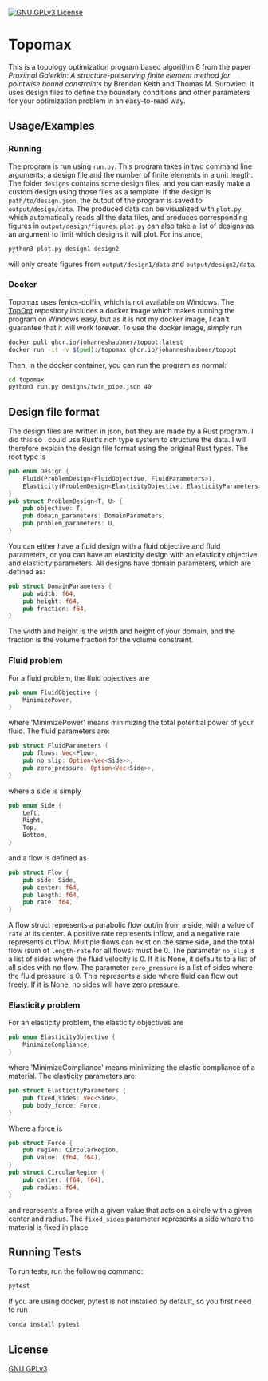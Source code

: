 [![GNU GPLv3 License](https://img.shields.io/github/license/Emilinya/topomax)](https://choosealicense.com/licenses/gpl-3.0/)

# Topomax

This is a topology optimization program based algorithm 8 from the paper *Proximal Galerkin: A structure-preserving finite element method for pointwise bound constraints* by Brendan Keith and Thomas M. Surowiec. It uses design files to define the boundary conditions and other parameters for your optimization problem in an easy-to-read way.

## Usage/Examples

### Running
The program is run using `run.py`. This program takes in two command line arguments; a design file and the number of finite elements in a unit length. The folder `designs` contains some design files, and you can easily make a custom design using those files as a template. If the design is `path/to/design.json`, the output of the program is saved to `output/design/data`. The produced data can be visualized with `plot.py`, which automatically reads all the data files, and produces corresponding figures in `output/design/figures`. `plot.py` can also take a list of designs as an argument to limit which designs it will plot. For instance,
```bash
python3 plot.py design1 design2
```
will only create figures from `output/design1/data` and `output/design2/data`.

### Docker
Topomax uses fenics-dolfin, which is not available on Windows. The [TopOpt](https://github.com/JohannesHaubner/TopOpt) repository includes a docker image which makes running the program on Windows easy, but as it is not my docker image, I can't guarantee that it will work forever. To use the docker image, simply run

```bash
docker pull ghcr.io/johanneshaubner/topopt:latest
docker run -it -v $(pwd):/topomax ghcr.io/johanneshaubner/topopt
```

Then, in the docker container, you can run the program as normal:
```bash
cd topomax
python3 run.py designs/twin_pipe.json 40
```

## Design file format
The design files are written in json, but they are made by a Rust program. I did this so I could use Rust's rich type system to structure the data. I will therefore explain the design file format using the original Rust types. The root type is

```rust
pub enum Design {
    Fluid(ProblemDesign<FluidObjective, FluidParameters>),
    Elasticity(ProblemDesign<ElasticityObjective, ElasticityParameters>),
}
pub struct ProblemDesign<T, U> {
    pub objective: T,
    pub domain_parameters: DomainParameters,
    pub problem_parameters: U,
}
```
You can either have a fluid design with a fluid objective and fluid parameters, or you can have an elasticity design with an elasticity objective and elasticity parameters. All designs have domain parameters, which are defined as:

```rust
pub struct DomainParameters {
    pub width: f64,
    pub height: f64,
    pub fraction: f64,
}
```
The width and height is the width and height of your domain, and the fraction is the volume fraction for the volume constraint.

### Fluid problem
For a fluid problem, the fluid objectives are
```rust
pub enum FluidObjective {
    MinimizePower,
}
```
where 'MinimizePower' means minimizing the total potential power of your fluid. The fluid parameters are:
```rust
pub struct FluidParameters {
    pub flows: Vec<Flow>,
    pub no_slip: Option<Vec<Side>>,
    pub zero_pressure: Option<Vec<Side>>,
}
```
where a side is simply
```rust
pub enum Side {
    Left,
    Right,
    Top,
    Bottom,
}
```
and a flow is defined as
```rust
pub struct Flow {
    pub side: Side,
    pub center: f64,
    pub length: f64,
    pub rate: f64,
}
```
A flow struct represents a parabolic flow out/in from a side, with a value of `rate` at its center. A positive rate represents inflow, and a negative rate represents outflow. Multiple flows can exist on the same side, and the total flow (sum of `length·rate` for all flows) must be 0. The parameter `no_slip` is a list of sides where the fluid velocity is 0. If it is None, it defaults to a list of all sides with no flow. The parameter `zero_pressure` is a list of sides where the fluid pressure is 0. This represents a side where fluid can flow out freely. If it is None, no sides will have zero pressure.

### Elasticity problem
For an elasticity problem, the elasticity objectives are
```rust
pub enum ElasticityObjective {
    MinimizeCompliance,
}
```
where 'MinimizeCompliance' means minimizing the elastic compliance of a material. The elasticity parameters are:
```rust
pub struct ElasticityParameters {
    pub fixed_sides: Vec<Side>,
    pub body_force: Force,
}
```
Where a force is
```rust
pub struct Force {
    pub region: CircularRegion,
    pub value: (f64, f64),
}
pub struct CircularRegion {
    pub center: (f64, f64),
    pub radius: f64,
}
```
and represents a force with a given value that acts on a circle with a given center and radius. The `fixed_sides` parameter represents a side where the material is fixed in place.

## Running Tests
To run tests, run the following command:
```bash
pytest
```

If you are using docker, pytest is not installed by default, so you first need to run
```bash
conda install pytest
```

## License

[GNU GPLv3](https://choosealicense.com/licenses/gpl-3.0/)
